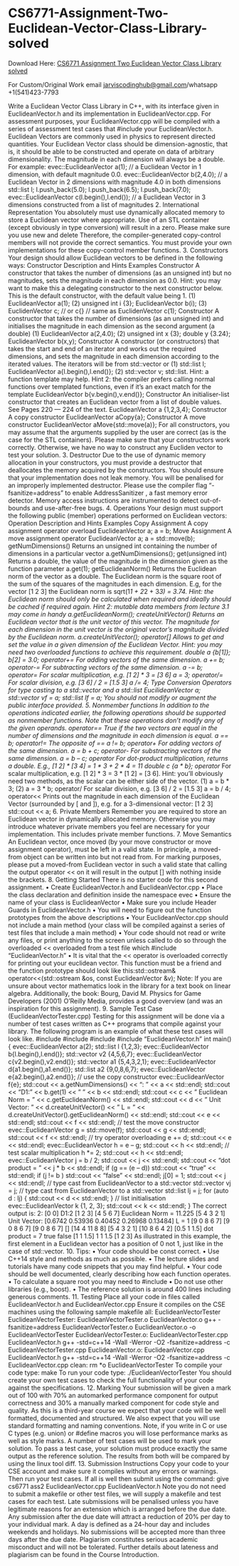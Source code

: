 # CS6771-Assignment-Two-Euclidean-Vector-Class-Library-solved

Download Here: [CS6771 Assignment Two Euclidean Vector Class Library solved](https://jarviscodinghub.com/assignment/assignment-two-euclidean-vector-class-library-solution/)

For Custom/Original Work email jarviscodinghub@gmail.com/whatsapp +1(541)423-7793

Write a Euclidean Vector Class Library in C++, with its interface given in EuclideanVector.h and its implementation
in EuclideanVector.cpp. For assessment purposes, your EuclideanVector.cpp will be compiled with a series of
assessment test cases that #include your EuclideanVector.h.
Euclidean Vectors are commonly used in physics to represent directed quantities. Your Euclidean Vector class should be
dimension-agnostic, that is, it should be able to be constructed and operate on data of arbitrary dimensionality. The
magnitude in each dimension will always be a double. For example:
evec::EuclideanVector a(1); // a Euclidean Vector in 1 dimension, with
default magnitude 0.0.
evec::EuclideanVector b(2,4.0); // a Euclidean Vector in 2 dimensions with
magnitude 4.0 in both dimensions
std::list l;
l.push_back(5.0);
l.push_back(6.5);
l.push_back(7.0);
evec::EuclideanVector c(l.begin(),l.end()); // a Euclidean Vector in 3
dimensions constructed from a list of magnitudes
2. International Representation
You absolutely must use dynamically allocated memory to store a Euclidean vector where appropriate. Use of an STL
container (except obviously in type conversion) will result in a zero. Please make sure you use new and delete Therefore,
the compiler-generated copy-control members will not provide the correct semantics. You must provide your own
implementations for these copy-control member functions.
3. Constructors
Your design should allow Euclidean vectors to be defined in the following ways:
Constructor Description and Hints Examples
Constructor
A constructor that takes the number of dimensions (as an
unsigned int) but no magnitudes, sets the magnitude in each
dimension as 0.0. Hint: you may want to make this a
delegating constructor to the next constructor below.
This is the default constructor, with the default value being
1.
(1) EuclideanVector a(1);
(2) unsigned int i {3};
EuclideanVector b(i);
(3) EuclidenVector c; // or c{}
// same as EuclidenVector
c(1);
Constructor
A constructor that takes the number of dimensions (as an
unsigned int) and initialises the magnitude in each
dimension as the second argument (a double)
(1) EuclideanVector a(2,4.0);
(2) unsigned int x {3};
double y {3.24};
EuclideanVector b(x,y);
Constructor
A constructor (or constructors) that takes the start and end
of an iterator and works out the required dimensions, and
sets the magnitude in each dimension according to the
iterated values. The iterators will be from std::vector or
(1) std::list l;
EuclideanVector
a{l.begin(),l.end()};
(2) std::vector v;
std::list. Hint: a function template may help. Hint 2: the
compiler prefers calling normal functions over templated
functions, even if it’s an exact match for the template
EuclideanVector
b{v.begin(),v.end()};
Constructor
An initialiser-list constructor that creates an Euclidean
vector from a list of double values. See Pages 220 — 224 of
the text.
EuclideanVector a {1,2,3,4};
Constructor A copy constructor EuclideanVector aCopy{a};
Constructor A move constructor EuclideanVector
aMove{std::move(a)};
For all constructors, you may assume that the arguments supplied by the user are correct (as is the case for the STL
containers).
Please make sure that your constructors work correctly. Otherwise, we have no way to construct any Eucliden vector to test
your solution.
3. Destructor
Due to the use of dynamic memory allocation in your constructors, you must provide a destructor that deallocates the
memory acquired by the constructors. You should ensure that your implementation does not leak memory. You will be
penalised for an improperly implemented destructor.
Please use the compiler flag “-fsanitize=address” to enable AddressSanitizer , a fast memory error detector. Memory access
instructions are instrumented to detect out-of-bounds and use-after-free bugs.
4. Operations
Your design must support the following public (member) operations performed on Euclidean vectors:
Operation Description and Hints Examples
Copy Assignment A copy assignment operator overload EuclideanVector a;
a = b;
Move Assignment A move assignment operator EuclideanVector a;
a = std::move(b);
getNumDimensions() Returns an unsigned int containing the number of
dimensions in a particular vector a.getNumDimensions();
get(unsigned int) Returns a double, the value of the magnitude in the
dimension given as the function parameter a.get(1);
getEuclideanNorm()
Returns the Euclidean norm of the vector as a double. The
Euclidean norm is the square root of the sum of the squares
of the magnitudes in each dimension. E.g, for the vector [1
2 3] the Euclidean norm is sqrt(1*1 + 2*2 + 3*3) = 3.74.
Hint: the Euclidean norm should only be calculated when
required and ideally should be cached if required again.
Hint 2: mutable data members from lecture 3.1 may come in
handy
a.getEuclideanNorm();
createUnitVector()
Returns an Euclidean vector that is the unit vector of *this
vector. The magnitude for each dimension in the unit vector
is the original vector’s magnitude divided by the Euclidean
norm.
a.createUnitVector();
operator[]
Allows to get and set the value in a given dimension of the
Euclidean Vector. Hint: you may need two overloaded
functions to achieve this requirement.
double a {b[1]};
b[2] = 3.0;
operator+= For adding vectors of the same dimension. a += b;
operator-= For subtracting vectors of the same dimension. a -= b;
operator*= For scalar multiplication, e.g. [1 2] * 3 = [3 6] a *= 3;
operator/= For scalar division, e.g. [3 6] / 2 = [1.5 3] a /= 4;
Type Conversion Operators for type casting to a std::vector and
a std::list
EucilideanVector a;
std::vector vf =
a;
std::list lf = a;
You should not modify or augment the public interface provided.
5. Nonmember functions
In addition to the operations indicated earlier, the following operations should be supported as nonmember functions. Note
that these operations don’t modify any of the given operands.
operator== True if the two vectors are equal in the number of dimensions and the magnitude in each
dimension is equal. a == b;
operator!= The opposite of == a != b;
operator+ For adding vectors of the same dimension. a = b + c;
operator- For substracting vectors of the same dimension. a = b – c;
operator* For dot-product multiplication, returns a double. E.g., [1 2] * [3 4] = 1 * 3 + 2 * 4 = 11 double c {a *
b};
operator* For scalar multiplication, e.g. [1 2] * 3 = 3 * [1 2] = [3 6]. Hint: you’ll obviously need two
methods, as the scalar can be either side of the vector.
(1) a = b * 3;
(2) a = 3 * b;
operator/ For scalar division, e.g. [3 6] / 2 = [1.5 3] a = b / 4;
operator<< Prints out the magnitude in each dimension of the Euclidean Vector (surrounded by
[ and ]), e.g. for a 3-dimensional vector: [1 2 3]
std::cout <<
a;
6. Private Members
Remember you are required to store an Euclidean vector in dynamically allocated memory. Otherwise you may introduce
whatever private members you feel are necessary for your implementation. This includes private member functions.
7. Move Semantics
An Euclidean vector, once moved (by your move constructor or move assignment operator), must be left in a valid state. In
principle, a moved-from object can be written into but not read from. For marking purposes, please put a moved-from
Euclidean vector in such a valid state that calling the output operator << on it will result in the output
[]
with nothing inside the brackets.
8. Getting Started
There is no starter code for this second assignment.
• Create EuclideanVector.h and EuclideanVector.cpp
• Place the class declaration and definition inside the namespace evec
• Ensure the name of your class is EuclideanVector
• Make sure you include Header Guards in EuclideanVector.h
• You will need to figure out the function prototypes from the above descriptions
• Your EuclideanVector.cpp should not include a main method (your class will be compiled against a series of test
files that include a main method)
• Your code should not read or write any files, or print anything to the screen unless called to do so through the
overloaded << overloaded from a test file which #include “EuclideanVector.h”
• It is vital that the << operator is overloaded correctly for printing out your euclidean vector. This function must be
a friend and the function prototype should look like this:std::ostream& operator<<(std::ostream
&os, const EuclideanVector &v);
Note: If you are unsure about vector mathematics look in the library for a text book on linear algebra. Additionally, the
book: Bourg, David M. Physics for Game Developers (2001) O’Reilly Media, provides a good overview (and was an
inspiration for this assignment).
9. Sample Test Case (EuclideanVectorTester.cpp)
Testing for this assignment will be done via a number of test cases written as C++ programs that compile against your
library. The following program is an example of what these test cases will look like.
#include
#include
#include #include “EuclideanVector.h”
int main() {
evec::EuclideanVector a(2);
std::list l {1,2,3};
evec::EuclideanVector b{l.begin(),l.end()};
std::vector v2 {4,5,6,7};
evec::EuclideanVector c{v2.begin(),v2.end()};
std::vector a1 {5,4,3,2,1};
evec::EuclideanVector d{a1.begin(),a1.end()};
std::list a2 {9,0,8,6,7};
evec::EuclideanVector e{a2.begin(),a2.end()};
// use the copy constructor
evec::EuclideanVector f{e};
std::cout << a.getNumDimensions() << “: ” << a << std::endl;
std::cout << “D1:” << b.get(1) << ” ” << b << std::endl;
std::cout << c << ” Euclidean Norm = ” << c.getEuclideanNorm() << std::endl;
std::cout << d << ” Unit Vector: ” << d.createUnitVector() << ” L = ” <<
d.createUnitVector().getEuclideanNorm() << std::endl;
std::cout << e << std::endl;
std::cout << f << std::endl;
// test the move constructor
evec::EuclideanVector g = std::move(f);
std::cout << g << std::endl;
std::cout << f << std::endl;
// try operator overloading
e += d;
std::cout << e << std::endl;
evec::EuclideanVector h = e – g;
std::cout << h << std::endl;
// test scalar multiplication
h *= 2;
std::cout << h << std::endl;
evec::EuclideanVector j = b / 2;
std::cout << j << std::endl;
std::cout << “dot product = ” << j * b << std::endl;
if (g == (e – d)) std::cout << “true” << std::endl;
if (j != b ) std::cout << “false” << std::endl;
j[0] = 1;
std::cout << j << std::endl;
// type cast from EuclideanVector to a std::vector
std::vector vj = j;
// type cast from EuclideanVector to a std::vector
std::list lj = j;
for (auto d : lj) {
std::cout << d << std::endl;
}
// list initialisation
evec::EuclideanVector k {1, 2, 3};
std::cout << k << std::endl;
}
The correct output is:
2: [0 0]
D1:2 [1 2 3]
[4 5 6 7] Euclidean Norm = 11.225
[5 4 3 2 1] Unit Vector: [0.6742 0.53936 0.40452 0.26968 0.13484] L = 1
[9 0 8 6 7]
[9 0 8 6 7]
[9 0 8 6 7]
[]
[14 4 11 8 8]
[5 4 3 2 1]
[10 8 6 4 2]
[0.5 1 1.5]
dot product = 7
true
false
[1 1 1.5]
1
1
1.5
[1 2 3]
As illustrated in this example, the first element in a Euclidean vector has a position of 0 not 1, just like in the case
of std::vector.
10. Tips:
• Your code should be const correct.
• Use C++14 style and methods as much as possible.
• The lecture slides and tutorials have many code snippets that you may find helpful.
• Your code should be well documented, clearly describing how each function operates.
• To calculate a square root you may need to #include
• Do not use other libraries (e.g., boost).
• The reference solution is around 400 lines including generous comments.
11. Testing
Place all your code in files called EuclideanVector.h and EuclideanVector.cpp
Ensure it compiles on the CSE machines using the following sample makefile
all: EuclideanVectorTester
EuclideanVectorTester: EuclideanVectorTester.o EuclideanVector.o
g++ -fsanitize=address EuclideanVectorTester.o EuclideanVector.o -o
EuclideanVectorTester
EuclideanVectorTester.o: EuclideanVectorTester.cpp EuclideanVector.h
g++ -std=c++14 -Wall -Werror -O2 -fsanitize=address -c
EuclideanVectorTester.cpp
EuclideanVector.o: EuclideanVector.cpp EuclideanVector.h
g++ -std=c++14 -Wall -Werror -O2 -fsanitize=address -c EuclideanVector.cpp
clean:
rm *o EuclideanVectorTester
To compile your code type:
make
To run your code type:
./EuclideanVectorTester
You should create your own test cases to check the full functionality of your code against the specifications.
12. Marking
Your submission will be given a mark out of 100 with 70% an automarked performance component for output correctness
and 30% a manually marked component for code style and quality.
As this is a third-year course we expect that your code will be well formatted, documented and structured. We also expect
that you will use standard formatting and naming conventions.
Note, if you write in C or use C types (e.g. union) or #define macros you will lose performance marks as well as style
marks.
A number of test cases will be used to mark your solution. To pass a test case, your solution must produce exactly the same
output as the reference solution. The results from both will be compared by using the linux tool diff.
13. Submission Instructions
Copy your code to your CSE account and make sure it compiles without any errors or warnings. Then run your test cases. If
all is well then submit using the command:
give cs6771 ass2 EuclideanVector.cpp EuclideanVector.h
Note you do not need to submit a makefile or other test files, we will supply a makefile and test cases for each test.
Late submissions will be penalised unless you have legitimate reasons for an extension which is arranged before the due
date. Any submission after the due date will attract a reduction of 20% per day to your individual mark. A day is
defined as a 24-hour day and includes weekends and holidays. No submissions will be accepted more than three days after
the due date.
Plagiarism constitutes serious academic misconduct and will not be tolerated.
Further details about lateness and plagiarism can be found in the Course Introduction.
